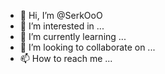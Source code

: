 - 👋 Hi, I’m @SerkOoO
- 👀 I’m interested in ...
- 🌱 I’m currently learning ...
- 💞️ I’m looking to collaborate on ...
- 📫 How to reach me ...

<!---
C'est du vrai, ça part en vrille
--->
